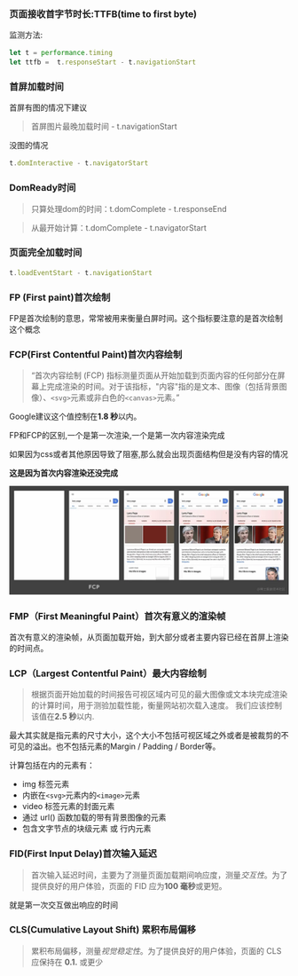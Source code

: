 ### 页面接收首字节时长:TTFB(time to first byte)

监测方法:

```js
let t = performance.timing
let ttfb =  t.responseStart - t.navigationStart
```

### 首屏加载时间

首屏有图的情况下建议

> 首屏图片最晚加载时间 - t.navigationStart

没图的情况

```js
t.domInteractive - t.navigatorStart
```

### DomReady时间

> 只算处理dom的时间：t.domComplete - t.responseEnd

> 从最开始计算：t.domComplete - t.navigatorStart

### 页面完全加载时间

```js
t.loadEventStart - t.navigationStart
```

### FP (First paint)首次绘制

FP是首次绘制的意思，常常被用来衡量白屏时间。这个指标要注意的是首次绘制这个概念

### FCP(**First Contentful Paint**)首次内容绘制

> “首次内容绘制 (FCP) 指标测量页面从开始加载到页面内容的任何部分在屏幕上完成渲染的时间。对于该指标，"内容"指的是文本、图像（包括背景图像）、`<svg>`元素或非白色的`<canvas>`元素。”

Google建议这个值控制在**1.8 秒**以内。



FP和FCP的区别,一个是第一次渲染,一个是第一次内容渲染完成

如果因为css或者其他原因导致了阻塞,那么就会出现页面结构但是没有内容的情况

**这是因为首次内容渲染还没完成**

![Untitled_4.png](image/58b0957f0c8d40e1a2005455b0207314tplv-k3u1fbpfcp-zoom-in-crop-mark3024000.webp)

### **FMP**（First Meaningful Paint）首次有意义的渲染帧

首次有意义的渲染帧，从页面加载开始，到大部分或者主要内容已经在首屏上渲染的时间点。

### LCP（**Largest Contentful Paint**）最大内容绘制

> 根据页面开始加载的时间报告可视区域内可见的最大图像或文本块完成渲染的计算时间，用于测验加载性能，衡量网站初次载入速度。 我们应该控制该值在**2.5 秒**以内.

最大其实就是指元素的尺寸大小，这个大小不包括可视区域之外或者是被裁剪的不可见的溢出。也不包括元素的Margin / Padding / Border等。

计算包括在内的元素有：

- img 标签元素
- 内嵌在`<svg>`元素内的`<image>`元素
- video 标签元素的封面元素
- 通过 url() 函数加载的带有背景图像的元素
- 包含文字节点的块级元素 或 行内元素

### FID(First Input Delay)首次输入延迟

> 首次输入延迟时间，主要为了测量页面加载期间响应度，测量*交互性*。为了提供良好的用户体验，页面的 FID 应为**100 毫秒**或更短。

就是第一次交互做出响应的时间

### CLS(Cumulative Layout Shift) 累积布局偏移

> 累积布局偏移，测量*视觉稳定性*。为了提供良好的用户体验，页面的 CLS 应保持在 **0.1.** 或更少



